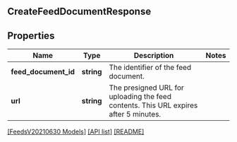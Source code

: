 ## CreateFeedDocumentResponse

## Properties

Name | Type | Description | Notes
------------ | ------------- | ------------- | -------------
**feed_document_id** | **string** | The identifier of the feed document. |
**url** | **string** | The presigned URL for uploading the feed contents. This URL expires after 5 minutes. |

[[FeedsV20210630 Models]](../) [[API list]](../../Api) [[README]](../../../README.md)
